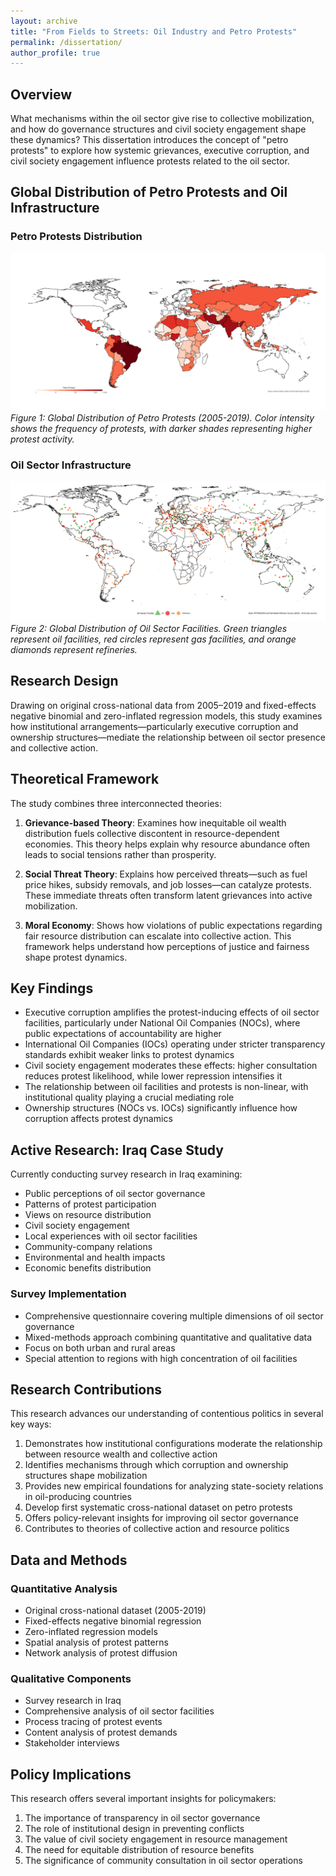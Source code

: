```yaml
---
layout: archive
title: "From Fields to Streets: Oil Industry and Petro Protests"
permalink: /dissertation/
author_profile: true
---
```


## Overview
What mechanisms within the oil sector give rise to collective mobilization, and how do governance structures and civil society engagement shape these dynamics? This dissertation introduces the concept of "petro protests" to explore how systemic grievances, executive corruption, and civil society engagement influence protests related to the oil sector.

## Global Distribution of Petro Protests and Oil Infrastructure

### Petro Protests Distribution
![Global Distribution of Petro Protests](/images/Petro%20Protest%20World%20Map%20-%202024-11-24.png)
*Figure 1: Global Distribution of Petro Protests (2005-2019). Color intensity shows the frequency of protests, with darker shades representing higher protest activity.*

### Oil Sector Infrastructure
![Global Distribution of Oil, Gas and Refineries](/images/Oil%2C%20Gas%20and%20Refineries%20World%20Map2%20-%202024-11-24.png)
*Figure 2: Global Distribution of Oil Sector Facilities. Green triangles represent oil facilities, red circles represent gas facilities, and orange diamonds represent refineries.*

## Research Design
Drawing on original cross-national data from 2005–2019 and fixed-effects negative binomial and zero-inflated regression models, this study examines how institutional arrangements—particularly executive corruption and ownership structures—mediate the relationship between oil sector presence and collective action.

## Theoretical Framework
The study combines three interconnected theories:

1. **Grievance-based Theory**: Examines how inequitable oil wealth distribution fuels collective discontent in resource-dependent economies. This theory helps explain why resource abundance often leads to social tensions rather than prosperity.

2. **Social Threat Theory**: Explains how perceived threats—such as fuel price hikes, subsidy removals, and job losses—can catalyze protests. These immediate threats often transform latent grievances into active mobilization.

3. **Moral Economy**: Shows how violations of public expectations regarding fair resource distribution can escalate into collective action. This framework helps understand how perceptions of justice and fairness shape protest dynamics.

## Key Findings

- Executive corruption amplifies the protest-inducing effects of oil sector facilities, particularly under National Oil Companies (NOCs), where public expectations of accountability are higher
- International Oil Companies (IOCs) operating under stricter transparency standards exhibit weaker links to protest dynamics
- Civil society engagement moderates these effects: higher consultation reduces protest likelihood, while lower repression intensifies it
- The relationship between oil facilities and protests is non-linear, with institutional quality playing a crucial mediating role
- Ownership structures (NOCs vs. IOCs) significantly influence how corruption affects protest dynamics

## Active Research: Iraq Case Study
Currently conducting survey research in Iraq examining:

- Public perceptions of oil sector governance
- Patterns of protest participation
- Views on resource distribution
- Civil society engagement
- Local experiences with oil sector facilities
- Community-company relations
- Environmental and health impacts
- Economic benefits distribution

### Survey Implementation
- Comprehensive questionnaire covering multiple dimensions of oil sector governance
- Mixed-methods approach combining quantitative and qualitative data
- Focus on both urban and rural areas
- Special attention to regions with high concentration of oil facilities

## Research Contributions
This research advances our understanding of contentious politics in several key ways:

1. Demonstrates how institutional configurations moderate the relationship between resource wealth and collective action
2. Identifies mechanisms through which corruption and ownership structures shape mobilization
3. Provides new empirical foundations for analyzing state-society relations in oil-producing countries
4. Develop first systematic cross-national dataset on petro protests
5. Offers policy-relevant insights for improving oil sector governance
6. Contributes to theories of collective action and resource politics

## Data and Methods

### Quantitative Analysis
- Original cross-national dataset (2005-2019)
- Fixed-effects negative binomial regression
- Zero-inflated regression models
- Spatial analysis of protest patterns
- Network analysis of protest diffusion

### Qualitative Components
- Survey research in Iraq
- Comprehensive analysis of oil sector facilities
- Process tracing of protest events
- Content analysis of protest demands
- Stakeholder interviews

## Policy Implications
This research offers several important insights for policymakers:

1. The importance of transparency in oil sector governance
2. The role of institutional design in preventing conflicts
3. The value of civil society engagement in resource management
4. The need for equitable distribution of resource benefits
5. The significance of community consultation in oil sector operations
